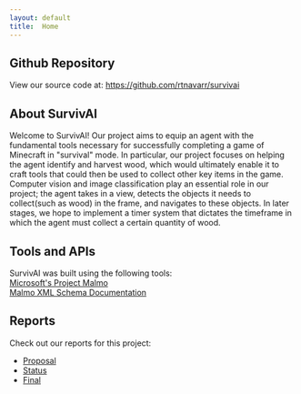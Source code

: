 ```yaml
---
layout: default
title:  Home
---
```


## Github Repository
View our source code at: https://github.com/rtnavarr/survivai 

## About SurvivAI
Welcome to SurvivAI! Our project aims to equip an agent with the fundamental tools necessary for successfully completing a game of Minecraft in "survival" mode. In particular, our project focuses on helping the agent identify and harvest wood, which would ultimately enable it to craft tools that could then be used to collect other key items in the game. Computer vision and image classification play an essential role in our project; the agent takes in a view, detects the objects it needs to collect(such as wood) in the frame, and navigates to these objects. In later stages, we hope to implement a timer system that dictates the timeframe in which the agent must collect a certain quantity of wood.

## Tools and APIs
SurvivAI was built using the following tools:<br>
<a href="https://www.microsoft.com/en-us/research/project/project-malmo/">Microsoft's Project Malmo</a><br>
<a href="https://microsoft.github.io/malmo/0.30.0/Schemas/Mission.html#element_AgentHandlers">Malmo XML Schema Documentation</a><br>

## Reports
Check out our reports for this project:
- [Proposal](proposal.html)
- [Status](status.html)
- [Final](final.html)


